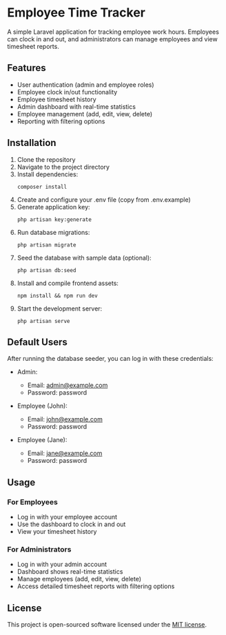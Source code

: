 # Employee Time Tracker

A simple Laravel application for tracking employee work hours. Employees can clock in and out, and administrators can manage employees and view timesheet reports.

## Features

- User authentication (admin and employee roles)
- Employee clock in/out functionality
- Employee timesheet history
- Admin dashboard with real-time statistics
- Employee management (add, edit, view, delete)
- Reporting with filtering options

## Installation

1. Clone the repository
2. Navigate to the project directory
3. Install dependencies:
   ```
   composer install
   ```
4. Create and configure your .env file (copy from .env.example)
5. Generate application key:
   ```
   php artisan key:generate
   ```
6. Run database migrations:
   ```
   php artisan migrate
   ```
7. Seed the database with sample data (optional):
   ```
   php artisan db:seed
   ```
8. Install and compile frontend assets:
   ```
   npm install && npm run dev
   ```
9. Start the development server:
   ```
   php artisan serve
   ```

## Default Users

After running the database seeder, you can log in with these credentials:

- Admin:
  - Email: admin@example.com
  - Password: password

- Employee (John):
  - Email: john@example.com
  - Password: password

- Employee (Jane):
  - Email: jane@example.com
  - Password: password

## Usage

### For Employees
- Log in with your employee account
- Use the dashboard to clock in and out
- View your timesheet history

### For Administrators
- Log in with your admin account
- Dashboard shows real-time statistics
- Manage employees (add, edit, view, delete)
- Access detailed timesheet reports with filtering options

## License

This project is open-sourced software licensed under the [MIT license](https://opensource.org/licenses/MIT).
